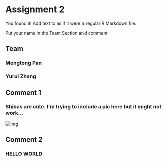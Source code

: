 # Assignment 2

You found it!  Add text to as if it were a regular R Markdown file.

Put your name in the Team Section and comment

## Team
### Mengtong Pan 
### Yurui Zhang

## Comment 1
### Shibas are cute. I'm trying to include a pic here but it might not work...
![img](https://i.imgur.com/OfbWJEA.png)

## Comment 2
### HELLO WORLD
